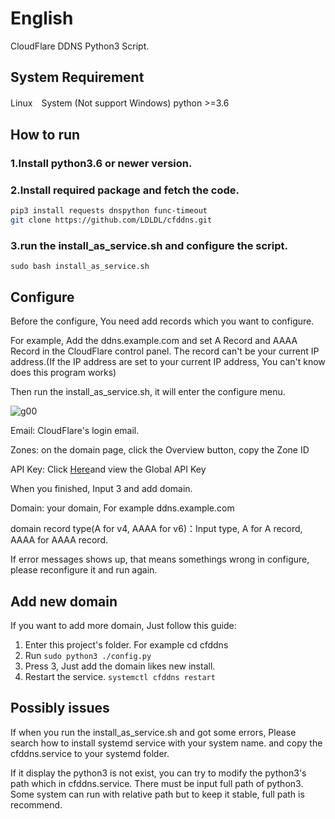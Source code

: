 # English

CloudFlare DDNS Python3 Script.

## System Requirement

Linux　System (Not support Windows)
python >=3.6

## How to run

### 1.Install python3.6 or newer version.

### 2.Install required package and fetch the code.

```bash
pip3 install requests dnspython func-timeout
git clone https://github.com/LDLDL/cfddns.git
```
### 3.run the install_as_service.sh and configure the script.

`sudo bash install_as_service.sh`

## Configure

Before the configure, You need add records which you want to configure.

For example, Add the ddns.example.com and set A Record and AAAA Record in the CloudFlare control panel. The record can't be your current IP address.(If the IP address are set to your current IP address, You can't know does this program works)

Then run the install_as_service.sh, it will enter the configure menu.

![g00](https://user-images.githubusercontent.com/81149482/129917531-d499ae47-79ab-44b0-910b-e1f2a98fc68c.png)

Email: CloudFlare's login email.

Zones: on the domain page, click the Overview button, copy the Zone ID

API Key: Click [Here](https://dash.cloudflare.com/profile/api-tokens)and view the Global API Key

When you finished, Input 3 and add domain.

Domain: your domain, For example ddns.example.com

domain record type(A for v4, AAAA for v6)：Input type, A for A record, AAAA for AAAA record.

If error messages shows up, that means somethings wrong in configure, please reconfigure it and run again.

## Add new domain

If you want to add more domain, Just follow this guide:

1. Enter this project's folder. For example cd cfddns
2. Run `sudo python3 ./config.py`
3. Press 3, Just add the domain likes new install.
4. Restart the service. `systemctl cfddns restart`

## Possibly issues

If when you run the install_as_service.sh and got some errors, Please search how to install systemd service with your system name. and copy the cfddns.service to your systemd folder.

If it display the python3 is not exist, you can try to modify the python3's path which in cfddns.service. There must be input full path of python3. Some system can run with relative path but to keep it stable, full path is recommend.
